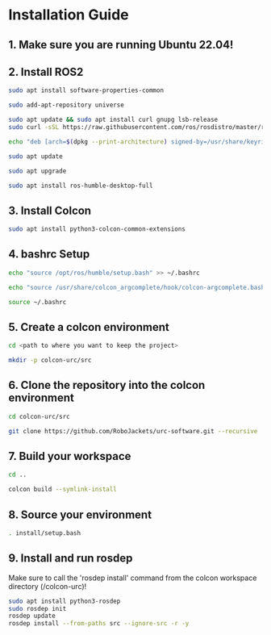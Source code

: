 # Installation Guide

## 1. Make sure you are running Ubuntu 22.04!

## 2. Install ROS2

```bash
sudo apt install software-properties-common
```
```bash
sudo add-apt-repository universe
```
```bash
sudo apt update && sudo apt install curl gnupg lsb-release
sudo curl -sSL https://raw.githubusercontent.com/ros/rosdistro/master/ros.key -o /usr/share/keyrings/ros-archive-keyring.gpg
```
```bash
echo "deb [arch=$(dpkg --print-architecture) signed-by=/usr/share/keyrings/ros-archive-keyring.gpg] http://packages.ros.org/ros2/ubuntu $(source /etc/os-release && echo $UBUNTU_CODENAME) main" | sudo tee /etc/apt/sources.list.d/ros2.list > /dev/null
```
```bash
sudo apt update
```
```bash
sudo apt upgrade
```
```bash
sudo apt install ros-humble-desktop-full
```

## 3. Install Colcon
   
```bash
sudo apt install python3-colcon-common-extensions
```

## 4. bashrc Setup

```bash
echo "source /opt/ros/humble/setup.bash" >> ~/.bashrc
```
```bash
echo "source /usr/share/colcon_argcomplete/hook/colcon-argcomplete.bash" >> ~/.bashrc
```
```bash
source ~/.bashrc
```

## 5. Create a colcon environment

```bash
cd <path to where you want to keep the project>
```
```bash
mkdir -p colcon-urc/src
```

## 6. Clone the repository into the colcon environment
```bash
cd colcon-urc/src
```
```bash
git clone https://github.com/RoboJackets/urc-software.git --recursive
```

## 7. Build your workspace
```bash
cd ..
```
```bash
colcon build --symlink-install
```

## 8. Source your environment
```bash
. install/setup.bash
```

## 9. Install and run rosdep
 Make sure to call the 'rosdep install' command from the colcon workspace directory (/colcon-urc)!
```bash
sudo apt install python3-rosdep
sudo rosdep init
rosdep update
rosdep install --from-paths src --ignore-src -r -y
```